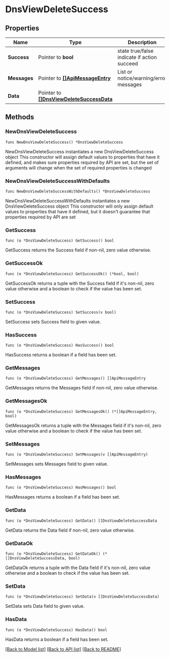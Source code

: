# DnsViewDeleteSuccess

## Properties

Name | Type | Description | Notes
------------ | ------------- | ------------- | -------------
**Success** | Pointer to **bool** | state true/false indicate if action succeed | [optional] 
**Messages** | Pointer to [**[]ApiMessageEntry**](ApiMessageEntry.md) | List or notice/warning/error messages | [optional] 
**Data** | Pointer to [**[]DnsViewDeleteSuccessData**](DnsViewDeleteSuccessData.md) |  | [optional] 

## Methods

### NewDnsViewDeleteSuccess

`func NewDnsViewDeleteSuccess() *DnsViewDeleteSuccess`

NewDnsViewDeleteSuccess instantiates a new DnsViewDeleteSuccess object
This constructor will assign default values to properties that have it defined,
and makes sure properties required by API are set, but the set of arguments
will change when the set of required properties is changed

### NewDnsViewDeleteSuccessWithDefaults

`func NewDnsViewDeleteSuccessWithDefaults() *DnsViewDeleteSuccess`

NewDnsViewDeleteSuccessWithDefaults instantiates a new DnsViewDeleteSuccess object
This constructor will only assign default values to properties that have it defined,
but it doesn't guarantee that properties required by API are set

### GetSuccess

`func (o *DnsViewDeleteSuccess) GetSuccess() bool`

GetSuccess returns the Success field if non-nil, zero value otherwise.

### GetSuccessOk

`func (o *DnsViewDeleteSuccess) GetSuccessOk() (*bool, bool)`

GetSuccessOk returns a tuple with the Success field if it's non-nil, zero value otherwise
and a boolean to check if the value has been set.

### SetSuccess

`func (o *DnsViewDeleteSuccess) SetSuccess(v bool)`

SetSuccess sets Success field to given value.

### HasSuccess

`func (o *DnsViewDeleteSuccess) HasSuccess() bool`

HasSuccess returns a boolean if a field has been set.

### GetMessages

`func (o *DnsViewDeleteSuccess) GetMessages() []ApiMessageEntry`

GetMessages returns the Messages field if non-nil, zero value otherwise.

### GetMessagesOk

`func (o *DnsViewDeleteSuccess) GetMessagesOk() (*[]ApiMessageEntry, bool)`

GetMessagesOk returns a tuple with the Messages field if it's non-nil, zero value otherwise
and a boolean to check if the value has been set.

### SetMessages

`func (o *DnsViewDeleteSuccess) SetMessages(v []ApiMessageEntry)`

SetMessages sets Messages field to given value.

### HasMessages

`func (o *DnsViewDeleteSuccess) HasMessages() bool`

HasMessages returns a boolean if a field has been set.

### GetData

`func (o *DnsViewDeleteSuccess) GetData() []DnsViewDeleteSuccessData`

GetData returns the Data field if non-nil, zero value otherwise.

### GetDataOk

`func (o *DnsViewDeleteSuccess) GetDataOk() (*[]DnsViewDeleteSuccessData, bool)`

GetDataOk returns a tuple with the Data field if it's non-nil, zero value otherwise
and a boolean to check if the value has been set.

### SetData

`func (o *DnsViewDeleteSuccess) SetData(v []DnsViewDeleteSuccessData)`

SetData sets Data field to given value.

### HasData

`func (o *DnsViewDeleteSuccess) HasData() bool`

HasData returns a boolean if a field has been set.


[[Back to Model list]](../README.md#documentation-for-models) [[Back to API list]](../README.md#documentation-for-api-endpoints) [[Back to README]](../README.md)


